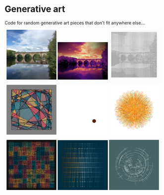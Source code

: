 # Generative art

Code for random generative art pieces that don't fit anywhere else...

<p align="center">
<img src="Images/image.jpg" width="32%">
<img src="Images/dither.png" width="32%">
<img src="Images/to_font.png" width="32%">
</p>

<p align="center">
<img src="Images/sketchy_divide.png" width="32%">
<img src="Images/network.gif" width="32%">
<img src="Images/code_golf.png" width="32%">
</p>

<p align="center">
<img src="Images/crosshatch.png" width="32%">
<img src="Images/nexus.png" width="32%">
<img src="Images/green_spiral.png" width="32%">
</p>
